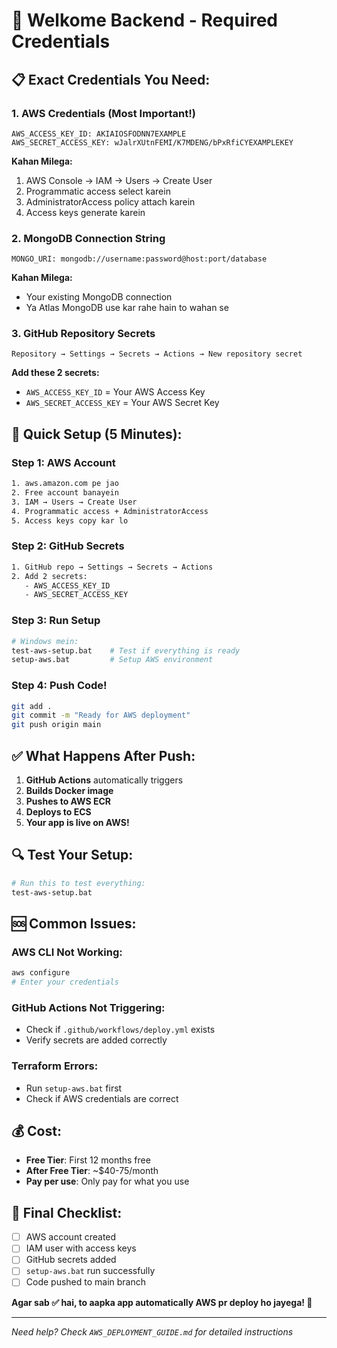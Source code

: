 # 🔑 Welkome Backend - Required Credentials

## 📋 **Exact Credentials You Need:**

### 1. **AWS Credentials** (Most Important!)
```
AWS_ACCESS_KEY_ID: AKIAIOSFODNN7EXAMPLE
AWS_SECRET_ACCESS_KEY: wJalrXUtnFEMI/K7MDENG/bPxRfiCYEXAMPLEKEY
```

**Kahan Milega:**
1. AWS Console → IAM → Users → Create User
2. Programmatic access select karein
3. AdministratorAccess policy attach karein
4. Access keys generate karein

### 2. **MongoDB Connection String**
```
MONGO_URI: mongodb://username:password@host:port/database
```

**Kahan Milega:**
- Your existing MongoDB connection
- Ya Atlas MongoDB use kar rahe hain to wahan se

### 3. **GitHub Repository Secrets**
```
Repository → Settings → Secrets → Actions → New repository secret
```

**Add these 2 secrets:**
- `AWS_ACCESS_KEY_ID` = Your AWS Access Key
- `AWS_SECRET_ACCESS_KEY` = Your AWS Secret Key

## 🚀 **Quick Setup (5 Minutes):**

### **Step 1: AWS Account**
```bash
1. aws.amazon.com pe jao
2. Free account banayein
3. IAM → Users → Create User
4. Programmatic access + AdministratorAccess
5. Access keys copy kar lo
```

### **Step 2: GitHub Secrets**
```bash
1. GitHub repo → Settings → Secrets → Actions
2. Add 2 secrets:
   - AWS_ACCESS_KEY_ID
   - AWS_SECRET_ACCESS_KEY
```

### **Step 3: Run Setup**
```bash
# Windows mein:
test-aws-setup.bat    # Test if everything is ready
setup-aws.bat         # Setup AWS environment
```

### **Step 4: Push Code!**
```bash
git add .
git commit -m "Ready for AWS deployment"
git push origin main
```

## ✅ **What Happens After Push:**

1. **GitHub Actions** automatically triggers
2. **Builds Docker image** 
3. **Pushes to AWS ECR**
4. **Deploys to ECS**
5. **Your app is live on AWS!**

## 🔍 **Test Your Setup:**

```bash
# Run this to test everything:
test-aws-setup.bat
```

## 🆘 **Common Issues:**

### **AWS CLI Not Working:**
```bash
aws configure
# Enter your credentials
```

### **GitHub Actions Not Triggering:**
- Check if `.github/workflows/deploy.yml` exists
- Verify secrets are added correctly

### **Terraform Errors:**
- Run `setup-aws.bat` first
- Check if AWS credentials are correct

## 💰 **Cost:**
- **Free Tier**: First 12 months free
- **After Free Tier**: ~$40-75/month
- **Pay per use**: Only pay for what you use

## 🎯 **Final Checklist:**

- [ ] AWS account created
- [ ] IAM user with access keys
- [ ] GitHub secrets added
- [ ] `setup-aws.bat` run successfully
- [ ] Code pushed to main branch

**Agar sab ✅ hai, to aapka app automatically AWS pr deploy ho jayega! 🚀**

---

*Need help? Check `AWS_DEPLOYMENT_GUIDE.md` for detailed instructions*
